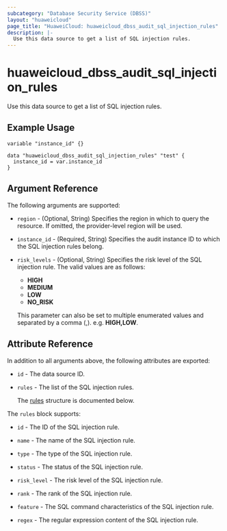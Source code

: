 ```yaml
---
subcategory: "Database Security Service (DBSS)"
layout: "huaweicloud"
page_title: "HuaweiCloud: huaweicloud_dbss_audit_sql_injection_rules"
description: |-
  Use this data source to get a list of SQL injection rules.
---
```


# huaweicloud_dbss_audit_sql_injection_rules

Use this data source to get a list of SQL injection rules.

## Example Usage

```hcl
variable "instance_id" {}

data "huaweicloud_dbss_audit_sql_injection_rules" "test" {
  instance_id = var.instance_id
}
```

## Argument Reference

The following arguments are supported:

* `region` - (Optional, String) Specifies the region in which to query the resource.
  If omitted, the provider-level region will be used.

* `instance_id` - (Required, String) Specifies the audit instance ID to which the SQL injection rules belong.

* `risk_levels` - (Optional, String) Specifies the risk level of the SQL injection rule.
  The valid values are as follows:
  + **HIGH**
  + **MEDIUM**
  + **LOW**
  + **NO_RISK**

  This parameter can also be set to multiple enumerated values and separated by a comma (,). e.g. **HIGH,LOW**.

## Attribute Reference

In addition to all arguments above, the following attributes are exported:

* `id` - The data source ID.

* `rules` - The list of the SQL injection rules.

  The [rules](#rules_struct) structure is documented below.

<a name="rules_struct"></a>
The `rules` block supports:

* `id` - The ID of the SQL injection rule.

* `name` - The name of the SQL injection rule.

* `type` - The type of the SQL injection rule.

* `status` - The status of the SQL injection rule.

* `risk_level` - The risk level of the SQL injection rule.

* `rank` - The rank of the SQL injection rule.

* `feature` - The SQL command characteristics of the SQL injection rule.

* `regex` - The regular expression content of the SQL injection rule.

